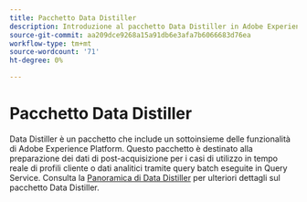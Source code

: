 ```yaml
---
title: Pacchetto Data Distiller
description: Introduzione al pacchetto Data Distiller in Adobe Experience Platform.
source-git-commit: aa209dce9268a15a91db6e3afa7b6066683d76ea
workflow-type: tm+mt
source-wordcount: '71'
ht-degree: 0%

---
```


# Pacchetto Data Distiller

Data Distiller è un pacchetto che include un sottoinsieme delle funzionalità di Adobe Experience Platform. Questo pacchetto è destinato alla preparazione dei dati di post-acquisizione per i casi di utilizzo in tempo reale di profili cliente o dati analitici tramite query batch eseguite in Query Service. Consulta la [Panoramica di Data Distiller](../data-distiller/overview.md) per ulteriori dettagli sul pacchetto Data Distiller.

<!-- Document is hidden temporarily
See the [Data Distiller overview](../data-distiller/overview.md) for more details on the Data Distiller package, or the the [Data Distiller license usage document](../data-distiller/license-usage.md) for information about your organization's Query Service license usage.
-->
